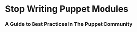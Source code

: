 #                     Stop Writing Puppet Modules                      #

###         A Guide to Best Practices In The Puppet Community        ###
